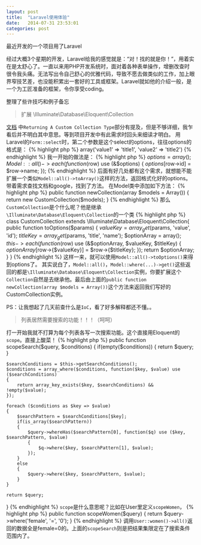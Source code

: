 ```yaml
---
layout: post
title:  "Laravel使用体验"
date:   2014-07-31 23:53:01
categories: post
---
```


最近开发的一个项目用了Laravel

经过大概3个星期的开发，Laravel给我的感觉就是：“对！找的就是你！”，用着实在是太舒心了。一直以来用PHP开发系统时，面对着各种表单操作，增删改查时很令我头痛。无法写出令自己舒心的优雅代码，导致不愿去做类似的工作，加上眼界窄技艺差，也没能积累出一套好的工具或框架。Laravel就如他的介绍一般，是一个为工匠准备的框架，令你享受coding。

整理了些许技巧和例子备忘

> 扩展 \Illuminate\Database\Eloquent\Collection

[文档](http://laravel.com/docs/eloquent#collections) 中`Returning A Custom Collection Type`部分有提及，但是不够详细，我乍看后并不明白其中意思。等到项目开发中有此需求时回头来细读才明白。
用Laravel的`Form::select`时，第二个参数是这个select的options，往往options的格式是：
{% highlight php %}
array('value1' => 'title1', 'value2' => 'title2')
{% endhighlight %}
我一开始的做法是：
{% highlight php %}
$options = array();
Model::all()->each(function($row) use (&$options)
{
    $options[$row->id] = $row->name;
});
{% endhighlight %}
后面有好几处都有这个需求，就想能不能扩展一个类似`Model::all()->toArray()`这样的方法，返回格式化好的options。带着需求查找文档和google，找到了方法。
在Model类中添加如下方法：
{% highlight php %}
public function newCollection(array $models = Array())
{
	return new CustomCollection($models);
}
{% endhighlight %}
那么`CustomCollection`是个什么呢？他是继承`\Illuminate\Database\Eloquent\Collection`的一个类
{% highlight php %}
class CustomCollection extends \Illuminate\Database\Eloquent\Collection{
    public function toOptions($params)
    {
        $valueKey = array_get($params, 'value', 'id');
		$titleKey = array_get($params, 'title', 'name');
		$optionArray = array();
		$this->each(function($row) use (&$optionArray, $valueKey, $titleKey)
		{
			$optionArray[$row->{$valueKey}] = $row->{$titleKey};
		});
		return $optionArray;
    }
}
{% endhighlight %}
这样一来，就可以使用`Model::all()->toOptions()`来得到options了。
其实说白了，`Model::all()`，`Model::where(...)->get()`这些返回的都是`\Illuminate\Database\Eloquent\Collection`实例，你要扩展这个`Collection`自然是去继承他。最后由上面的`public function newCollection(array $models = Array())`这个方法来返回我们写好的CustomCollection实例。

PS：让我想起了几天前查什么是`IoC`，看了好多解释都还不懂。。

> 列表居然需要搜索的功能！！！（呵呵）

打一开始我就不打算为每个列表各写一次搜索功能。这个直接用Eloquent的`scope`。直接上酸菜！
{% highlight php %}
public function scopeSearch($query, $conditions)
{
    if(empty($conditions))
	{
		return $query;
	}

	$searchConditions = $this->getSearchConditions();
    $conditions = array_where($conditions, function($key, $value) use ($searchConditions)
    {
        return array_key_exists($key, $searchConditions) && !empty($value);
    });
	
	foreach ($conditions as $key => $value)
	{
        $searchPattern = $searchConditions[$key];
        if(is_array($searchPattern))
        {
            $query->whereHas($searchPattern[0], function($q) use ($key, $searchPattern, $value)
            {
                $q->where($key, $searchPattern[1], $value);
            });
        }
        else
        {
            $query->where($key, $searchPattern, $value);
        }
	}

    return $query;
}
{% endhighlight %}
`scope`是什么意思呢？比如在User里定义`scopeWomen`，
{% highlight php %}
public function scopeWomen($query)
{
    return $query->where('female', '=', '0');
}
{% endhighlight %}
调用`User::women()->all()`返回的数据全是female=0的。上面的`scopeSearch`则是把结果集限定在了搜索条件范围内了。